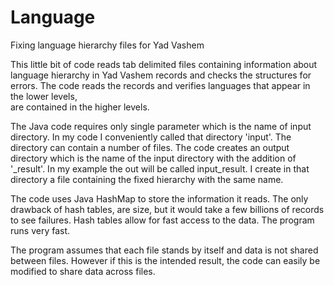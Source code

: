# Language
Fixing language hierarchy files for Yad Vashem 

This little bit of code reads tab delimited files containing information about language hierarchy in Yad Vashem records 
and checks the structures for errors. The code reads the records and verifies languages that appear in the lower levels,  
are contained in the higher levels.

The Java code requires only single parameter which is the name of input directory. In my code I conveniently called that 
directory 'input'. The directory can contain a number of files. The code creates an output directory which is the name 
of the input directory with the addition of '_result'. In my example the out will be called input_result. I create in that 
directory a file containing the fixed hierarchy with the same name.

The code uses Java HashMap to store the information it reads. The only drawback of hash tables, are size, but it would 
take a few billions of records to see failures. Hash tables allow for fast access to the data. The program runs very fast. 

The program assumes that each file stands by itself and data is not shared between files. However if this is the intended 
result, the code can easily be modified to share data across files.

